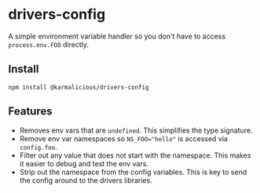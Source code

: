 # drivers-config

A simple environment variable handler so you don't have to access `process.env.FOO` directly.

## Install
`npm install @karmalicious/drivers-config`

## Features
* Removes env vars that are  `undefined`. This simplifies the type signature.
* Remove env var namespaces so `NS_FOO="hello"` is accessed via `config.foo`.
* Filter out any value that does not start with the namespace. This makes it easier to debug and test the env vars.
* Strip out the namespace from the config variables. This is key to send the config around to the drivers libraries.
